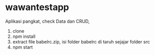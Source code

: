 # wawantestapp
Aplikasi pangkat, check Data dan CRUD,  
1. clone
2. npm install
3. extract file babelrc.zip, isi folder babelrc di taruh sejajar folder src
4. npm start

